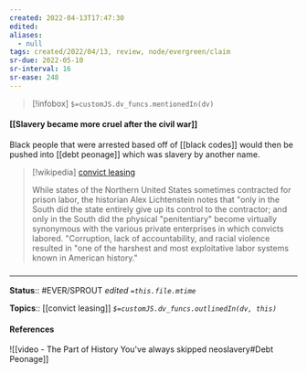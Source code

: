 ```yaml
---
created: 2022-04-13T17:47:30 
edited: 
aliases:
  - null
tags: created/2022/04/13, review, node/evergreen/claim
sr-due: 2022-05-10
sr-interval: 16
sr-ease: 248
---
```

> [!infobox]
`$=customJS.dv_funcs.mentionedIn(dv)`

#### [[Slavery became more cruel after the civil war]]

Black people that were arrested based off of [[black codes]] would then be pushed into [[debt peonage]] which was slavery by another name. 

> [!wikipedia] [convict leasing](https://en.wikipedia.org/wiki/Convict%20leasing)
> 
> While states of the Northern United States sometimes contracted for prison labor, the historian Alex Lichtenstein notes that "only in the South did the state entirely give up its control to the contractor; and only in the South did the physical "penitentiary" become virtually synonymous with the various private enterprises in which convicts labored.
> "Corruption, lack of accountability, and racial violence resulted in "one of the harshest and most exploitative labor systems known in American history."  

### <hr class="footnote"/>

**Status**:: #EVER/SPROUT
*edited `=this.file.mtime`*

**Topics**:: [[convict leasing]]
*`$=customJS.dv_funcs.outlinedIn(dv, this)`*

#### References

![[video - The Part of History You've always skipped neoslavery#Debt Peonage]]